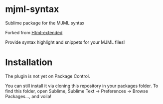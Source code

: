 # mjml-syntax

Sublime package for the MJML syntax

Forked from [Html-extended](https://github.com/orizens/html-extended)

Provide syntax highlight and snippets for your MJML files!

# Installation

The plugin is not yet on Package Control.

You can still install it via cloning this repository in your packages folder.
To find this folder, open Sublime, Sublime Text -> Preferences -> Browse Packages..., and voila!

